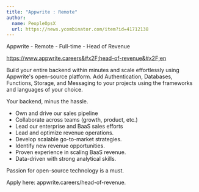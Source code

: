 ```yaml
---
title: "Appwrite : Remote"
author:
  name: PeopleOpsX
  url: https://news.ycombinator.com/item?id=41712138
---
```

Appwrite - Remote - Full-time - Head of Revenue

<a href="https:&#x2F;&#x2F;www.appwrite.careers&#x2F;head-of-revenue&#x2F;en" rel="nofollow">https:&#x2F;&#x2F;www.appwrite.careers&#x2F;head-of-revenue&#x2F;en</a>

Build your entire backend within minutes and scale effortlessly using Appwrite&#x27;s open-source platform. Add Authentication, Databases, Functions, Storage, and Messaging to your projects using the frameworks and languages of your choice.

Your backend, minus the hassle.

- Own and drive our sales pipeline
- Collaborate across teams (growth, product, etc.)
- Lead our enterprise and BaaS sales efforts
- Lead and optimize revenue operations.
- Develop scalable go-to-market strategies.
- Identify new revenue opportunities.
- Proven experience in scaling BaaS revenue.
- Data-driven with strong analytical skills.

Passion for open-source technology is a must.

Apply here: appwrite.careers&#x2F;head-of-revenue.
<JobApplication />
